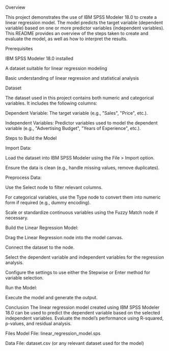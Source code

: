 Overview

This project demonstrates the use of IBM SPSS Modeler 18.0 to create a linear regression model. The model predicts the target variable (dependent variable) based on one or more predictor variables (independent variables). This README provides an overview of the steps taken to create and evaluate the model, as well as how to interpret the results.

Prerequisites

IBM SPSS Modeler 18.0 installed

A dataset suitable for linear regression modeling

Basic understanding of linear regression and statistical analysis

Dataset

The dataset used in this project contains both numeric and categorical variables. It includes the following columns:

Dependent Variable: The target variable (e.g., "Sales", "Price", etc.).

Independent Variables: Predictor variables used to model the dependent variable (e.g., "Advertising Budget", "Years of Experience", etc.).

Steps to Build the Model

Import Data:

Load the dataset into IBM SPSS Modeler using the File > Import option.

Ensure the data is clean (e.g., handle missing values, remove duplicates).

Preprocess Data:

Use the Select node to filter relevant columns.

For categorical variables, use the Type node to convert them into numeric form if required (e.g., dummy encoding).

Scale or standardize continuous variables using the Fuzzy Match node if necessary.

Build the Linear Regression Model:

Drag the Linear Regression node into the model canvas.

Connect the dataset to the node.

Select the dependent variable and independent variables for the regression analysis.

Configure the settings to use either the Stepwise or Enter method for variable selection.

Run the Model:

Execute the model and generate the output.

Conclusion
The linear regression model created using IBM SPSS Modeler 18.0 can be used to predict the dependent variable based on the selected independent variables. Evaluate the model’s performance using R-squared, p-values, and residual analysis.

Files
Model File: linear_regression_model.sps

Data File: dataset.csv (or any relevant dataset used for the model)
